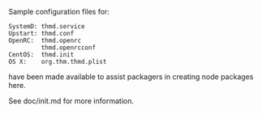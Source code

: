 Sample configuration files for:
```
SystemD: thmd.service
Upstart: thmd.conf
OpenRC:  thmd.openrc
         thmd.openrcconf
CentOS:  thmd.init
OS X:    org.thm.thmd.plist
```
have been made available to assist packagers in creating node packages here.

See doc/init.md for more information.
